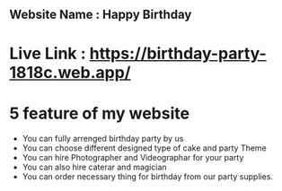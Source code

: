 ## Website Name : **Happy Birthday**

# **Live Link :** https://birthday-party-1818c.web.app/
# 5 feature of my website
- You can fully arrenged birthday party by us
- You can choose different designed type of cake and party Theme
- You can hire Photographer and Videographar for your party
- You can also hire caterar and magician
- You can order necessary thing for birthday from our party supplies.
